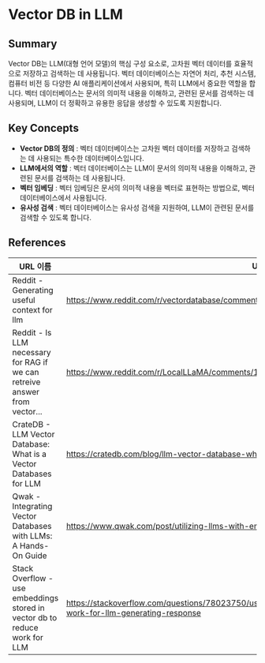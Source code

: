 # Vector DB in LLM

## Summary
Vector DB는 LLM(대형 언어 모델)의 핵심 구성 요소로, 고차원 벡터 데이터를 효율적으로 저장하고 검색하는 데 사용됩니다. 벡터 데이터베이스는 자연어 처리, 추천 시스템, 컴퓨터 비전 등 다양한 AI 애플리케이션에서 사용되며, 특히 LLM에서 중요한 역할을 합니다. 벡터 데이터베이스는 문서의 의미적 내용을 이해하고, 관련된 문서를 검색하는 데 사용되며, LLM이 더 정확하고 유용한 응답을 생성할 수 있도록 지원합니다.

## Key Concepts
- **Vector DB의 정의** : 벡터 데이터베이스는 고차원 벡터 데이터를 저장하고 검색하는 데 사용되는 특수한 데이터베이스입니다.
- **LLM에서의 역할** : 벡터 데이터베이스는 LLM이 문서의 의미적 내용을 이해하고, 관련된 문서를 검색하는 데 사용됩니다.
- **벡터 임베딩** : 벡터 임베딩은 문서의 의미적 내용을 벡터로 표현하는 방법으로, 벡터 데이터베이스에서 사용됩니다.
- **유사성 검색** : 벡터 데이터베이스는 유사성 검색을 지원하여, LLM이 관련된 문서를 검색할 수 있도록 합니다.

## References
| URL 이름 | URL |
| --- | --- |
| Reddit - Generating useful context for llm | https://www.reddit.com/r/vectordatabase/comments/1cm7xcn/generating_useful_context_for_llm/ |
| Reddit - Is LLM necessary for RAG if we can retreive answer from vector... | https://www.reddit.com/r/LocalLLaMA/comments/1avayel/is_llm_necessary_for_rag_if_we_can_retreive/ |
| CrateDB - LLM Vector Database: What is a Vector Databases for LLM | https://cratedb.com/blog/llm-vector-database-what-is-a-vector-databases-for-llm |
| Qwak - Integrating Vector Databases with LLMs: A Hands-On Guide | https://www.qwak.com/post/utilizing-llms-with-embedding-stores |
| Stack Overflow - use embeddings stored in vector db to reduce work for LLM | https://stackoverflow.com/questions/78023750/use-embeddings-stored-in-vector-db-to-reduce-work-for-llm-generating-response |